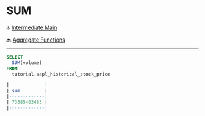 SUM
==========

🔝 [Intermediate Main](./0.%20Intermediate.md)

🔙 [Aggregate Functions](./1.%20AggregateFunctions.md)

***
> 

```sql
SELECT
  SUM(volume)
FROM
  tutorial.aapl_historical_stock_price

|-------------|
| sum         | 
|-------------| 
| 73585403483 | 
|-------------|
```